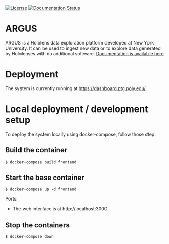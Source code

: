 [![License](https://img.shields.io/badge/License-Apache%202.0-blue.svg)](https://opensource.org/licenses/Apache-2.0)
[![Documentation Status](https://readthedocs.org/projects/argus-doc/badge/?version=latest)](https://argus-doc.readthedocs.io/en/latest/?badge=latest)

# ARGUS

ARGUS is a Hololens data exploration platform developed at New York University. It can be used to ingest new data or to explore data generated by Hololenses with no additional software.
[Documentation is available here](https://argus-doc.readthedocs.io/en/latest/) 

Deployment
==========

The system is currently running at https://dashboard.ptg.poly.edu/. 



Local deployment / development setup
====================================

To deploy the system locally using docker-compose, follow those step:

Build the container
--------------------

```
$ docker-compose build frontend
```

Start the base container
-------------------------

```
$ docker-compose up -d frontend
```

Ports:
* The web interface is at http://localhost:3000

Stop the containers
--------------------

```
$ docker-compose down
```
